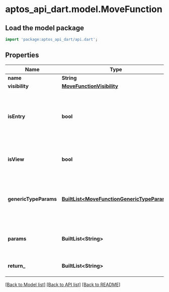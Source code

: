 # aptos_api_dart.model.MoveFunction

## Load the model package
```dart
import 'package:aptos_api_dart/api.dart';
```

## Properties
Name | Type | Description | Notes
------------ | ------------- | ------------- | -------------
**name** | **String** |  | 
**visibility** | [**MoveFunctionVisibility**](MoveFunctionVisibility.md) |  | 
**isEntry** | **bool** | Whether the function can be called as an entry function directly in a transaction | 
**isView** | **bool** | Whether the function is a view function or not | 
**genericTypeParams** | [**BuiltList&lt;MoveFunctionGenericTypeParam&gt;**](MoveFunctionGenericTypeParam.md) | Generic type params associated with the Move function | 
**params** | **BuiltList&lt;String&gt;** | Parameters associated with the move function | 
**return_** | **BuiltList&lt;String&gt;** | Return type of the function | 

[[Back to Model list]](../README.md#documentation-for-models) [[Back to API list]](../README.md#documentation-for-api-endpoints) [[Back to README]](../README.md)


